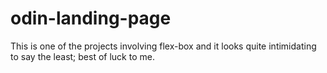 # odin-landing-page
This is one of the projects involving flex-box and it looks quite intimidating to say the least; best of luck to me.